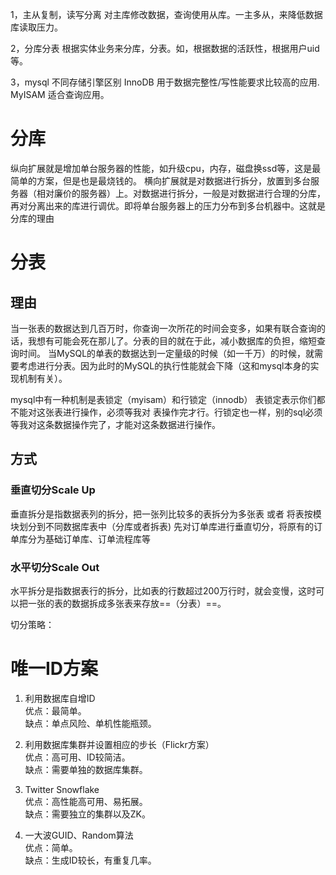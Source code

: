 1，主从复制，读写分离
对主库修改数据，查询使用从库。一主多从，来降低数据库读取压力。

2，分库分表
根据实体业务来分库，分表。如，根据数据的活跃性，根据用户uid等。

3，mysql 不同存储引擎区别
InnoDB 用于数据完整性/写性能要求比较高的应用. MyISAM 适合查询应用。


# 分库
纵向扩展就是增加单台服务器的性能，如升级cpu，内存，磁盘换ssd等，这是最简单的方案，但是也是最烧钱的。
横向扩展就是对数据进行拆分，放置到多台服务器（相对廉价的服务器）上。对数据进行拆分，一般是对数据进行合理的分库，再对分离出来的库进行调优。即将单台服务器上的压力分布到多台机器中。这就是分库的理由


# 分表
## 理由
当一张表的数据达到几百万时，你查询一次所花的时间会变多，如果有联合查询的话，我想有可能会死在那儿了。分表的目的就在于此，减小数据库的负担，缩短查询时间。
当MySQL的单表的数据达到一定量级的时候（如一千万）的时候，就需要考虑进行分表。因为此时的MySQL的执行性能就会下降（这和mysql本身的实现机制有关）。

mysql中有一种机制是表锁定（myisam）和行锁定（innodb）
表锁定表示你们都不能对这张表进行操作，必须等我对 表操作完才行。行锁定也一样，别的sql必须等我对这条数据操作完了，才能对这条数据进行操作。

## 方式
### 垂直切分Scale Up
垂直拆分是指数据表列的拆分，把一张列比较多的表拆分为多张表 或者 将表按模块划分到不同数据库表中（分库或者拆表)
先对订单库进行垂直切分，将原有的订单库分为基础订单库、订单流程库等

### 水平切分Scale Out
水平拆分是指数据表行的拆分，比如表的行数超过200万行时，就会变慢，这时可以把一张的表的数据拆成多张表来存放==（分表）==。

切分策略：


# 唯一ID方案
1. 利用数据库自增ID  
优点：最简单。  
缺点：单点风险、单机性能瓶颈。

2. 利用数据库集群并设置相应的步长（Flickr方案）  
优点：高可用、ID较简洁。  
缺点：需要单独的数据库集群。

3. Twitter Snowflake  
优点：高性能高可用、易拓展。  
缺点：需要独立的集群以及ZK。

4. 一大波GUID、Random算法  
优点：简单。  
缺点：生成ID较长，有重复几率。
